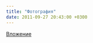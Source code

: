 ```yaml
---
title: "Фотография"
date: 2011-09-27 20:43:00 +0300
---
```



[Вложение](https://vk.com/photo41076938_268170215)
